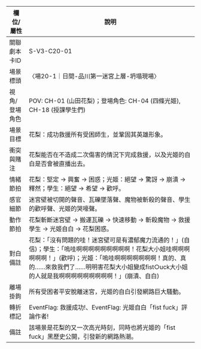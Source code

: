 | 欄位/屬性 | 說明 |
|---|---|
| 關聯劇本卡ID | S-V3-C20-01 |
| 場景標頭 | 〈場20-1｜日間-品川第一迷宮上層-坍塌現場〉 |
| 視角/登場角色 | POV: CH-01 (山田花梨)；登場角色: CH-04 (四條光姬), CH-18 (授課學生們) |
| 場景目標 | 花梨：成功救援所有受困師生，並鞏固其英雄形象。 |
| 衝突與賭注 | 花梨能否在不造成二次傷害的情況下完成救援，以及光姬的自白是否會被直播出去。 |
| 情緒節拍 | 花梨：堅定 -> 興奮 -> 困惑；光姬：絕望 -> 驚訝 -> 崩潰 -> 釋然；學生：絕望 -> 希望 -> 歡呼。 |
| 感官細節 | 迷宮壁被切開的聲音、瓦礫墜落聲、魔物被斬殺的聲音、學生的歡呼聲、光姬的哭嚎聲。 |
| 動作節拍 | 花梨斬斷迷宮壁 -> 搬運瓦礫 -> 快速移動 -> 斬殺魔物 -> 救援學生 -> 光姬自白 -> 花梨困惑。 |
| 對白備註 | 花梨：「沒有問題的哇！迷宮壁可是有濃郁魔力流通的！」(自信)；學生：「嗚哇啊啊啊啊啊啊啊啊啊！花梨大小姐哇啊啊啊啊啊啊！」(歡呼)；光姬：「嗚哇啊啊啊啊啊啊啊！真的、真的……來救我們了……明明害花梨大小姐變成fist○uck大小姐的人就是我啊啊啊啊啊啊啊啊啊！」(崩潰、自白) |
| 離場掛鉤 | 所有受困者平安脫離迷宮，光姬的自白引發網路巨大騷動。 |
| 轉折標記 | EventFlag: 救援成功!、EventFlag: 光姬自白「fist fuck」評論作者! |
| 備註 | 該場景是花梨的又一次高光時刻，同時也將光姬的「fist fuck」黑歷史公開，引發新的網路熱潮。
